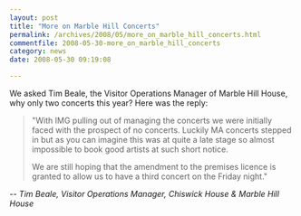 ```yaml
---
layout: post
title: "More on Marble Hill Concerts"
permalink: /archives/2008/05/more_on_marble_hill_concerts.html
commentfile: 2008-05-30-more_on_marble_hill_concerts
category: news
date: 2008-05-30 09:19:08

---
```


We asked Tim Beale, the Visitor Operations Manager of Marble Hill House, why only two concerts this year? Here was the reply:

> "With IMG pulling out of managing the concerts we were initially faced with the prospect of no concerts. Luckily MA concerts stepped in but as you can imagine this was at quite a late stage so almost impossible to book good artists at such short notice.
> 
>  We are still hoping that the amendment to the premises licence is granted to allow us to have a third concert on the Friday night."
> 
 <cite>-- Tim Beale, *Visitor Operations Manager, Chiswick House & Marble Hill House*</cite>

